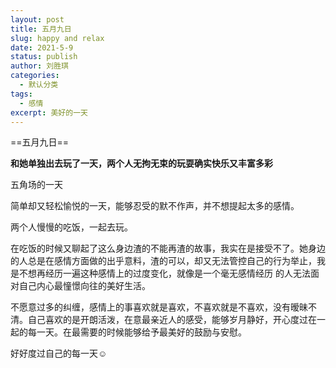 ```yaml
---
layout: post
title: 五月九日
slug: happy and relax
date: 2021-5-9
status: publish
author: 刘胜琪
categories: 
  - 默认分类
tags: 
  - 感情
excerpt: 美好的一天
---
```


==五月九日==

**和她单独出去玩了一天，两个人无拘无束的玩耍确实快乐又丰富多彩**

 五角场的一天

 

简单却又轻松愉悦的一天，能够忍受的默不作声，并不想提起太多的感情。



 两个人慢慢的吃饭，一起去玩。



 在吃饭的时候又聊起了这么身边渣的不能再渣的故事，我实在是接受不了。她身边的人总是在感情方面做的出乎意料，渣的可以，却又无法管控自己的行为举止，我是不想再经历一遍这种感情上的过度变化，就像是一个毫无感情经历 的人无法面对自己内心最憧憬向往的美好生活。



 不愿意过多的纠缠，感情上的事喜欢就是喜欢，不喜欢就是不喜欢，没有暧昧不清。自己喜欢的是开朗活泼，在意最亲近人的感受，能够岁月静好，开心度过在一起的每一天。在最需要的时候能够给予最美好的鼓励与安慰。



 好好度过自己的每一天☺


